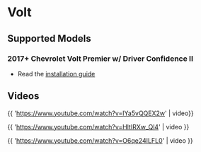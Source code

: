 # Volt

## Supported Models

### 2017+ Chevrolet Volt Premier w/ Driver Confidence II

- Read the [installation guide](https://www.zoneos.com/volt.htm)

## Videos

{{ 'https://www.youtube.com/watch?v=IYa5vQQEX2w' | video}}

{{ 'https://www.youtube.com/watch?v=HltIRXw_Ql4' | video }}

{{ 'https://www.youtube.com/watch?v=O6qe24ILFL0' | video }}